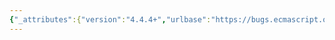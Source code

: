 ```yaml
---
{"_attributes":{"version":"4.4.4+","urlbase":"https://bugs.ecmascript.org/","maintainer":"dherman@mozilla.com"},"bug":{"bug_id":2613,"creation_ts":"2014-04-09 22:11:00 -0700","short_desc":"24.1.1.4: \"IEEE 754-208\" typo and number formatting","delta_ts":"2014-05-06 16:58:00 -0700","product":"Draft for 6th Edition","component":"editorial issue","version":"Rev 23: April 5, 2014 Draft","rep_platform":"All","op_sys":"All","bug_status":"RESOLVED","resolution":"FIXED","priority":"Normal","bug_severity":"minor","everconfirmed":true,"reporter":"qantas94heavy","assigned_to":{"uid":"allen","name":"Allen Wirfs-Brock"},"long_desc":[{"commentid":7639,"comment_count":0,"who":"qantas94heavy","bug_when":"2014-04-09 22:11:39 -0700","thetext":"It appears there are several typos of \"IEEE 754-208\" in 24.1.1.4 (supposed to be \"IEEE 754-2008\") in steps 9(a), 9(b), 10(a), 10(b). Also, the number formatting is off -- steps 10-14 show up as 1-4."},{"commentid":7693,"comment_count":1,"who":{"uid":"allen","name":"Allen Wirfs-Brock"},"bug_when":"2014-04-11 16:32:54 -0700","thetext":"fixed in rev24 editor's draft"},{"commentid":8195,"comment_count":2,"who":{"uid":"allen","name":"Allen Wirfs-Brock"},"bug_when":"2014-05-06 16:58:00 -0700","thetext":"fixed in rev24"}]}}
---
```

